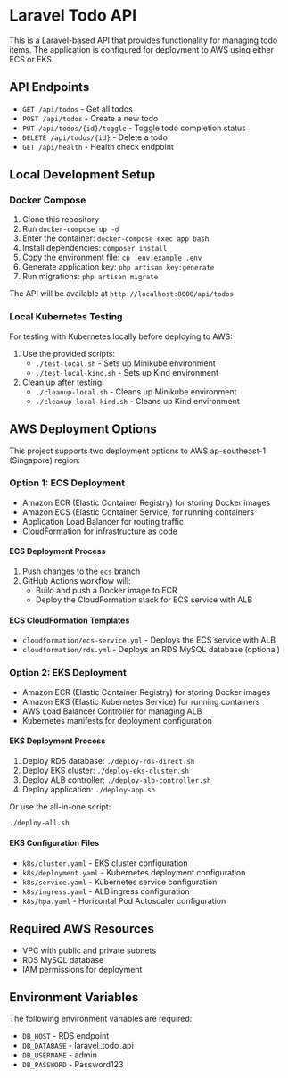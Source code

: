 # Laravel Todo API

This is a Laravel-based API that provides functionality for managing todo items. The application is configured for deployment to AWS using either ECS or EKS.

## API Endpoints

- `GET /api/todos` - Get all todos
- `POST /api/todos` - Create a new todo
- `PUT /api/todos/{id}/toggle` - Toggle todo completion status
- `DELETE /api/todos/{id}` - Delete a todo
- `GET /api/health` - Health check endpoint

## Local Development Setup

### Docker Compose

1. Clone this repository
2. Run `docker-compose up -d`
3. Enter the container: `docker-compose exec app bash`
4. Install dependencies: `composer install`
5. Copy the environment file: `cp .env.example .env`
6. Generate application key: `php artisan key:generate`
7. Run migrations: `php artisan migrate`

The API will be available at `http://localhost:8000/api/todos`

### Local Kubernetes Testing

For testing with Kubernetes locally before deploying to AWS:

1. Use the provided scripts:
   - `./test-local.sh` - Sets up Minikube environment
   - `./test-local-kind.sh` - Sets up Kind environment
2. Clean up after testing:
   - `./cleanup-local.sh` - Cleans up Minikube environment
   - `./cleanup-local-kind.sh` - Cleans up Kind environment

## AWS Deployment Options

This project supports two deployment options to AWS ap-southeast-1 (Singapore) region:

### Option 1: ECS Deployment

- Amazon ECR (Elastic Container Registry) for storing Docker images
- Amazon ECS (Elastic Container Service) for running containers
- Application Load Balancer for routing traffic
- CloudFormation for infrastructure as code

#### ECS Deployment Process

1. Push changes to the `ecs` branch
2. GitHub Actions workflow will:
   - Build and push a Docker image to ECR
   - Deploy the CloudFormation stack for ECS service with ALB

#### ECS CloudFormation Templates

- `cloudformation/ecs-service.yml` - Deploys the ECS service with ALB
- `cloudformation/rds.yml` - Deploys an RDS MySQL database (optional)

### Option 2: EKS Deployment

- Amazon ECR (Elastic Container Registry) for storing Docker images
- Amazon EKS (Elastic Kubernetes Service) for running containers
- AWS Load Balancer Controller for managing ALB
- Kubernetes manifests for deployment configuration

#### EKS Deployment Process

1. Deploy RDS database: `./deploy-rds-direct.sh`
2. Deploy EKS cluster: `./deploy-eks-cluster.sh`
3. Deploy ALB controller: `./deploy-alb-controller.sh`
4. Deploy application: `./deploy-app.sh`

Or use the all-in-one script:
```bash
./deploy-all.sh
```

#### EKS Configuration Files

- `k8s/cluster.yaml` - EKS cluster configuration
- `k8s/deployment.yaml` - Kubernetes deployment configuration
- `k8s/service.yaml` - Kubernetes service configuration
- `k8s/ingress.yaml` - ALB ingress configuration
- `k8s/hpa.yaml` - Horizontal Pod Autoscaler configuration

## Required AWS Resources

- VPC with public and private subnets
- RDS MySQL database
- IAM permissions for deployment

## Environment Variables

The following environment variables are required:
- `DB_HOST` - RDS endpoint
- `DB_DATABASE` - laravel_todo_api
- `DB_USERNAME` - admin
- `DB_PASSWORD` - Password123
